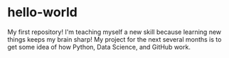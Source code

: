 # hello-world
My first repository!
I'm teaching myself a new skill because learning new things keeps my brain sharp!
My project for the next several months is to get some idea of how Python, Data Science, and GitHub work. 

